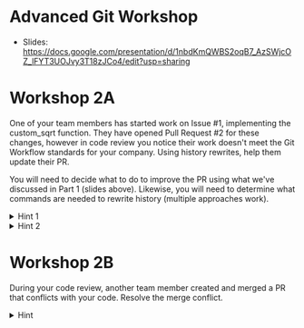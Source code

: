 # Advanced Git Workshop

 - Slides: https://docs.google.com/presentation/d/1nbdKmQWBS2oqB7_AzSWjcOZ_lFYT3UOJvy3T18zJCo4/edit?usp=sharing

# Workshop 2A

One of your team members has started work on Issue #1, implementing the
custom_sqrt function. They have opened Pull Request #2 for these changes,
however in code review you notice their work doesn't meet the Git Workflow
standards for your company. Using history rewrites, help them update their PR.

You will need to decide what to do to improve the PR using what we've discussed
in Part 1 (slides above). Likewise, you will need to determine what commands
are needed to rewrite history (multiple approaches work).

<details> 
  <summary>Hint 1</summary>
  
> You can choose between combining both commits into a single one (easier) or
> rewriting both commits individually (harder, but more accurate).
</details>

<details> 
  <summary>Hint 2</summary>

> For combining both commits, the easiest way is through `git revert` and then
> creating an entirely new commit. To keep them separate, try `git rebase -i`
> (interactive mode).
</details>

# Workshop 2B

During your code review, another team member created and merged a PR that
conflicts with your code. Resolve the merge conflict.

<details> 
  <summary>Hint</summary>

> You can either use a rebase (preferred) or merge commit for this.
</details>

